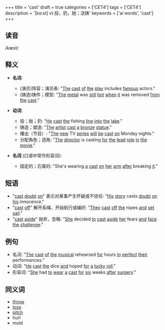 +++
title = 'cast'
draft = true
categories = ['CET4']
tags = ['CET4']
description = '[kɑːst] vt.投，扔，抛；浇铸'
keywords = ['ai words', 'cast']
+++

## 读音
/kæst/

## 释义
- **名词**:
  - (演员)阵容；演员表: "[The](/zh/post/the/) [cast](/zh/post/cast/) [of](/zh/post/of/) [the](/zh/post/the/) [play](/zh/post/play/) includes [famous](/zh/post/famous/) actors."
  - (铸造)铸件；模型: "[The](/zh/post/the/) [metal](/zh/post/metal/) was [still](/zh/post/still/) [hot](/zh/post/hot/) [when](/zh/post/when/) [it](/zh/post/it/) was removed [from](/zh/post/from/) [the](/zh/post/the/) [cast](/zh/post/cast/)."

- **动词**:
  - 投；抛；扔: "[He](/zh/post/he/) [cast](/zh/post/cast/) [the](/zh/post/the/) fishing [line](/zh/post/line/) [into](/zh/post/into/) [the](/zh/post/the/) [lake](/zh/post/lake/)."
  - 铸造；塑造: "[The](/zh/post/the/) [artist](/zh/post/artist/) [cast](/zh/post/cast/) [a](/zh/post/a/) [bronze](/zh/post/bronze/) [statue](/zh/post/statue/)."
  - 播出（节目）: "[The](/zh/post/the/) [new](/zh/post/new/) TV [series](/zh/post/series/) [will](/zh/post/will/) [be](/zh/post/be/) [cast](/zh/post/cast/) [on](/zh/post/on/) Monday nights."
  - 分配角色；选角: "[The](/zh/post/the/) [director](/zh/post/director/) is casting [for](/zh/post/for/) [the](/zh/post/the/) [lead](/zh/post/lead/) [role](/zh/post/role/) [in](/zh/post/in/) [the](/zh/post/the/) [movie](/zh/post/movie/)."

- **名词** (口语中常作形容词):
  - 固定的；石膏的: "She's wearing [a](/zh/post/a/) [cast](/zh/post/cast/) [on](/zh/post/on/) [her](/zh/post/her/) [arm](/zh/post/arm/) [after](/zh/post/after/) breaking [it](/zh/post/it/)."

## 短语
- "[cast](/zh/post/cast/) [doubt](/zh/post/doubt/) [on](/zh/post/on/)" 表示对某事产生怀疑或不信任: "[His](/zh/post/his/) [story](/zh/post/story/) casts [doubt](/zh/post/doubt/) [on](/zh/post/on/) [his](/zh/post/his/) innocence."
- "[cast](/zh/post/cast/) [off](/zh/post/off/)" 解开系绳，开始航行或编织: "[They](/zh/post/they/) [cast](/zh/post/cast/) [off](/zh/post/off/) [the](/zh/post/the/) ropes [and](/zh/post/and/) [set](/zh/post/set/) [sail](/zh/post/sail/)."
- "[cast](/zh/post/cast/) [aside](/zh/post/aside/)" 抛弃，忽略: "[She](/zh/post/she/) decided [to](/zh/post/to/) [cast](/zh/post/cast/) [aside](/zh/post/aside/) [her](/zh/post/her/) fears [and](/zh/post/and/) [face](/zh/post/face/) [the](/zh/post/the/) [challenge](/zh/post/challenge/)."

## 例句
- 名词: "[The](/zh/post/the/) [cast](/zh/post/cast/) [of](/zh/post/of/) [the](/zh/post/the/) [musical](/zh/post/musical/) rehearsed [for](/zh/post/for/) hours [to](/zh/post/to/) [perfect](/zh/post/perfect/) [their](/zh/post/their/) performances."
- 动词: "[He](/zh/post/he/) [cast](/zh/post/cast/) [the](/zh/post/the/) dice [and](/zh/post/and/) hoped [for](/zh/post/for/) [a](/zh/post/a/) [lucky](/zh/post/lucky/) [roll](/zh/post/roll/)."
- 形容词: "[She](/zh/post/she/) had [to](/zh/post/to/) [wear](/zh/post/wear/) [a](/zh/post/a/) [cast](/zh/post/cast/) [for](/zh/post/for/) [six](/zh/post/six/) weeks [after](/zh/post/after/) [surgery](/zh/post/surgery/)."

## 同义词
- [throw](/zh/post/throw/)
- [toss](/zh/post/toss/)
- [pitch](/zh/post/pitch/)
- hurl
- mold
